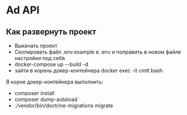 # Ad API

## Как развернуть проект

- Выкачать проект
- Скопировать файл .env.example в .env и поправить в новом файле настройки под себя
- docker-compose up --build -d
- зайти в корень докер-контейнера docker exec -it cmtt bash

В корне докер-контейнера выполнить:
- composer install
- composer dump-autoload
- ./vendor/bin/doctrine-migrations migrate
